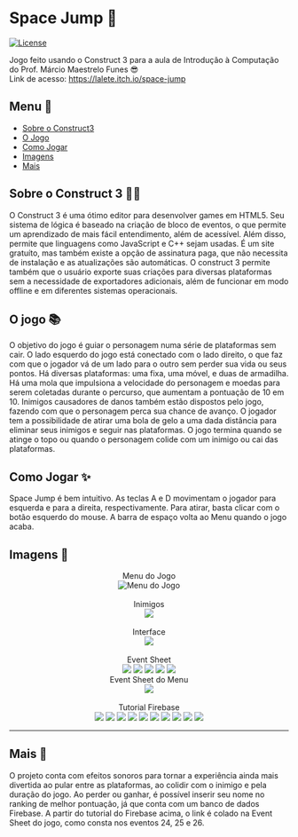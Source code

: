 # Space Jump 🚀

[![License](https://img.shields.io/badge/License-MIT-blue.svg)](LICENSE)

Jogo feito usando o Construct 3 para a aula de Introdução à Computação do Prof. Márcio Maestrelo Funes 😎<br>
Link de acesso: https://lalete.itch.io/space-jump

## Menu 🚀

- [Sobre o Construct3](https://github.com/DiasEllen26/template-readme/tree/main/construct)
- [O Jogo](https://github.com/DiasEllen26/template-readme/tree/main/jogo)
- [Como Jogar](https://github.com/DiasEllen26/template-readme/blob/main/cards/instrucoes.md)
- [Imagens](https://github.com/DiasEllen26/template-readme/blob/main/cards/imagens.md)
- [Mais](https://github.com/DiasEllen26/template-readme/blob/main/icones/mais.md)

## Sobre o Construct 3 🙋‍♂️

O Construct 3 é uma ótimo editor para desenvolver games em HTML5. Seu sistema de lógica é baseado na criação de bloco de eventos, o que permite um aprendizado de mais fácil entendimento, além de acessível. Além disso, permite que linguagens como JavaScript e C++ sejam usadas. É um site gratuíto, mas também existe a opção de assinatura paga, que não necessita de instalação e as atualizações são automáticas. O construct 3 permite também que o usuário exporte suas criações para diversas plataformas sem a necessidade de exportadores adicionais, além de funcionar em modo offline e em diferentes sistemas operacionais.  

## O jogo 📚

O objetivo do jogo é guiar o personagem numa série de plataformas sem cair. O lado esquerdo do jogo está conectado com o lado direito, o que faz com que o jogador vá de um lado para o outro sem perder sua vida ou seus pontos. Há diversas plataformas: uma fixa, uma móvel, e duas de armadilha. Há uma mola que impulsiona a velocidade do personagem e moedas para serem coletadas durante o percurso, que aumentam a pontuação de 10 em 10. Inimigos causadores de danos também estão dispostos pelo jogo, fazendo com que o personagem perca sua chance de avanço. O jogador tem a possibilidade de atirar uma bola de gelo a uma dada distância para eliminar seus inimigos e seguir nas plataformas. O jogo termina quando se atinge o topo ou quando o personagem colide com um inimigo ou cai das plataformas.

## Como Jogar ✨

Space Jump é bem intuitivo. As teclas A e D movimentam o jogador para esquerda e para a direita, respectivamente. Para atirar, basta clicar com o botão esquerdo do mouse. A barra de espaço volta ao Menu quando o jogo acaba.

## Imagens 🚀

<div align = "center">
  Menu do Jogo<br>
  <img alt = "Menu do Jogo" src = "https://github.com/user-attachments/assets/2bc99f30-d587-471f-82bf-1a2eb1af1ccd"><br><br>
  Inimigos<br>
  <img src = "https://github.com/user-attachments/assets/a878ac00-4f7b-4f37-80e2-d83207ad4f13"><br><br>
  Interface<br>
  <img src = "https://github.com/user-attachments/assets/d54acdac-88c0-451d-9f40-3c3af313bee4"><br><br>
  Event Sheet<br>
  <img src = "https://github.com/user-attachments/assets/8ed27ef6-4959-4e76-9a9f-16746e08e793">
  <img src = "https://github.com/user-attachments/assets/189752b3-f18d-4094-82e5-2e102f210b00">
  <img src = "https://github.com/user-attachments/assets/8c796972-ef23-4735-a6e9-7d2e6e0457cf">
  <img src = "https://github.com/user-attachments/assets/6a1a1dfa-2771-4b12-8244-ccd279861aef">
  <img src = "https://github.com/user-attachments/assets/fc11ac21-98f9-43ad-901b-1c496a03d9ab"><br>
  Event Sheet do Menu<br>
  <img src = "https://github.com/user-attachments/assets/88ac8e31-9328-4687-8bda-5bc1f9d8d96d"><br><br>
  Tutorial Firebase<br>
  <img src = "https://github.com/user-attachments/assets/2bd65ee4-71f8-432c-9a3d-8f8e691a4791">
  <img src = "https://github.com/user-attachments/assets/a9cd10c9-c56a-4ac2-81a1-63b69a91eb24">
  <img src = "https://github.com/user-attachments/assets/0ce7330c-4510-436c-a033-8dd05c96f35d">
  <img src = "https://github.com/user-attachments/assets/afbf432e-30f4-47b0-b964-3f9c1d763f54">
  <img src = "https://github.com/user-attachments/assets/cf20b8bd-c4b6-44e9-a4c7-378facc82d8a">
  <img src = "https://github.com/user-attachments/assets/2b8a4b6f-5db2-4f59-b049-b6a4271284cb">
  <img src = "https://github.com/user-attachments/assets/1c2f9a4c-4a4d-48eb-89c9-0b78103a8914">
  <img src = "https://github.com/user-attachments/assets/4ac77df2-440c-478b-83d8-bd58c990ad65">
  <img src = "https://github.com/user-attachments/assets/26a0ac09-b8ce-46aa-a3db-3fb0e6d40e63">
  <img src = "https://github.com/user-attachments/assets/9cc06b45-ea8a-45f9-b4f7-5f0d9939f3a5">
</div>

---

## Mais 🤝

O projeto conta com efeitos sonoros para tornar a experiência ainda mais divertida ao pular entre as plataformas, ao colidir com o inimigo e pela duração do jogo. Ao perder ou ganhar, é possível inserir seu nome no ranking de melhor pontuação, já que conta com um banco de dados Firebase. A partir do tutorial do Firebase acima, o link é colado na Event Sheet do jogo, como consta nos eventos 24, 25 e 26.
